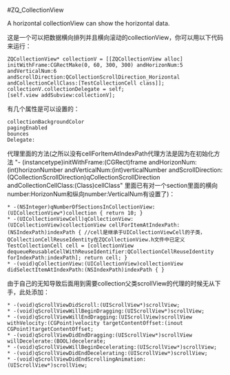 #ZQ_CollectionView

A horizontal collectionView can show the horizontal data.

  这是一个可以把数据横向排列并且横向滚动的collectionView，你可以用以下代码来运行：

    ZQCollectionView* collectionV = [[ZQCollectionView alloc] initWithFrame:CGRectMake(0, 60, 300, 300) andHorizonNum:5 andVerticalNum:6 andScrollDirection:QCollectionScrollDirection_Horizontal andCollectionCellClass:[TestCollectionCell class]];
    collectionV.collectionDelegate = self;
    [self.view addSubview:collectionV];

  有几个属性是可以设置的：

    collectionBackgroundColor
    pagingEnabled
    bounces
    Delegate:

  代理里面的方法(之所以没有cellForItemAtIndexPath代理方法是因为在初始化方法 "- (instancetype)initWithFrame:(CGRect)frame andHorizonNum:(int)horizonNumber andVerticalNum:(int)verticalNumber andScrollDirection:(QCollectionScrollDirection)qCollectionScrollDirection andCollectionCellClass:(Class)cellClass" 里面已有对一个section里面的横向number:HorizonNum和纵向number:VerticalNum有设置了)：

    * -(NSInteger)qNumberOfSectionsInCollectionView:(UICollectionView*)collection { return 10; }
    * -(UICollectionViewCell)qCollectionView:(UICollectionView)collectionView cellForItemAtIndexPath:(NSIndexPath)indexPath { //cell是继承于UICollectionViewCell的子类，QCollectionCellReuseIdentity在ZQCollectionView.h文件中已定义 TestCollectionCell cell = [collectionView dequeueReusableCellWithReuseIdentifier:QCollectionCellReuseIdentity forIndexPath:indexPath]; return cell; }
    * -(void)qCollectionView:(UICollectionView)collectionView didSelectItemAtIndexPath:(NSIndexPath)indexPath { }

  由于自己的无知导致后面用到需要collection父类scrollView的代理的时候无从下手，此处添加：

    * -(void)qScrollViewDidScroll:(UIScrollView*)scrollView;
    * -(void)qScrollViewWillBeginDragging:(UIScrollView*)scrollView;
    * -(void)qScrollViewWillEndDragging:(UIScrollView)scrollView withVelocity:(CGPoint)velocity targetContentOffset:(inout CGPoint)targetContentOffset;
    * -(void)qScrollViewDidEndDragging:(UIScrollView*)scrollView willDecelerate:(BOOL)decelerate;
    * -(void)qScrollViewWillBeginDecelerating:(UIScrollView*)scrollView;
    * -(void)qScrollViewDidEndDecelerating:(UIScrollView*)scrollView;
    * -(void)qScrollViewDidEndScrollingAnimation:(UIScrollView*)scrollView;
